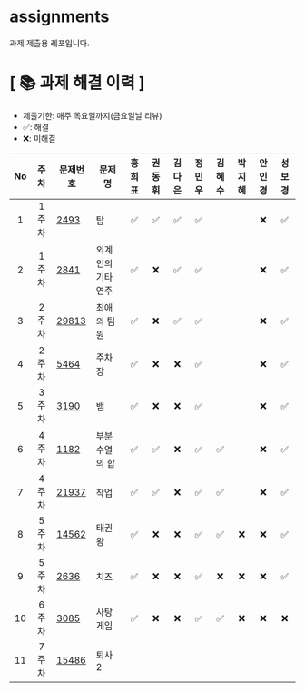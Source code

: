 # assignments
과제 제출용 레포입니다.

# **[ 📚 ‍과제 해결 이력 ]**

- 제출기한: 매주 목요일까지(금요일날 리뷰)
- ✅: 해결
- ❌: 미해결

|No|주차|문제번호|문제명|홍희표|권동휘|김다은|정민우|김혜수|박지혜|안인경|성보경|
|:---:|:---:|-----|-----|:---:|:---:|:---:|:---:|:---:|:---:|:---:|:---:|
|1|1주차|[2493](https://www.acmicpc.net/problem/2493)|탑|✅|✅|✅|✅|||❌|✅|
|2|1주차|[2841](https://www.acmicpc.net/problem/2841)|외계인의 기타연주|✅|❌|✅|✅|||❌|✅|
|3|2주차|[29813](https://www.acmicpc.net/problem/29813)|최애의 팀원|✅|❌|✅|✅|||❌|✅|
|4|2주차|[5464](https://www.acmicpc.net/problem/5464)|주차장|✅|❌|❌|✅|||❌|✅|
|5|3주차|[3190](https://www.acmicpc.net/problem/3190)|뱀|✅|❌|❌|✅|||❌|✅|
|6|4주차|[1182](https://www.acmicpc.net/problem/1182)|부분수열의 합|✅|✅|❌|✅|✅||❌|✅|
|7|4주차|[21937](https://www.acmicpc.net/problem/21937)|작업|✅|✅|❌|✅|✅||❌|✅|
|8|5주차|[14562](https://www.acmicpc.net/problem/14562)|태권왕|✅|❌|❌|✅|✅|❌|❌|✅|
|9|5주차|[2636](https://www.acmicpc.net/problem/2636)|치즈|✅|❌|❌|✅|❌|❌|❌|✅|
|10|6주차|[3085](https://www.acmicpc.net/problem/3085)|사탕게임|✅|❌|❌|✅|✅|❌|❌|❌|
|11|7주차|[15486](https://www.acmicpc.net/problem/15486)|퇴사 2|||||||||
